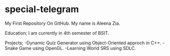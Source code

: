 # special-telegram
My First Repository On GitHub.
My name is Aleena Zia.

Education;
I am currently in 4th semester of BSIT.

Projects;
-Dynamic Quiz Generator using Object-Oriented approch in C++.
-Snake Game using OpenGL.
-Learning World SRS using SDLC.
